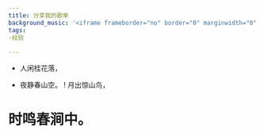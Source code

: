 ```yaml
---
title: 分享我的歌单
background_music: '<iframe frameborder="no" border="0" marginwidth="0" marginheight="0" width=100% height=430 src="//music.163.com/outchain/player?type=0&id=2763186792&auto=1&height=450"></iframe>'
tags:
-经验
 
---
```

+ 人闲桂花落，
- 夜静春山空。
! 月出惊山鸟，
# 时鸣春涧中。

> 
